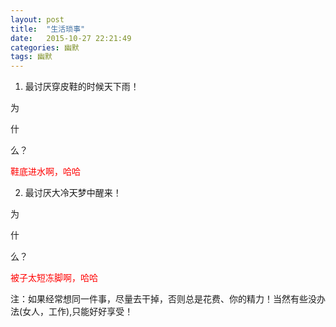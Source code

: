 ```yaml
---
layout: post
title:  "生活琐事"
date:   2015-10-27 22:21:49
categories: 幽默
tags: 幽默
---
```

1. 最讨厌穿皮鞋的时候天下雨！

为

什

么？

<font color="red">鞋底进水啊，哈哈</font><br>



2. 最讨厌大冷天梦中醒来！


为

什

么？

<font color="red">被子太短冻脚啊，哈哈</font><br>


注：如果经常想同一件事，尽量去干掉，否则总是花费、你的精力！当然有些没办法(女人，工作),只能好好享受！


 
